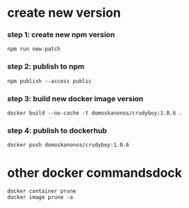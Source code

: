 # create new version

### step 1: create new npm version
    npm run new-patch
### step 2: publish to npm
    npm publish --access public
### step 3: build new docker image version
    docker build --no-cache -t domoskanonos/crudyboy:1.0.6 .
### step 4: publish to dockerhub
    docker push domoskanonos/crudyboy:1.0.6

# other docker commandsdock
    docker container prune
    docker image prune -a